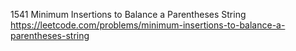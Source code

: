 1541 Minimum Insertions to Balance a Parentheses String https://leetcode.com/problems/minimum-insertions-to-balance-a-parentheses-string